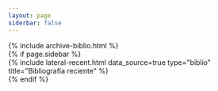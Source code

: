 ```yaml
---
layout: page
siderbar: false
---
```


<main class="d-md-flex">
    <div class="col-md-9 d-flex flex-column flex-fill">
        {% include archive-biblio.html %}
    </div>
    {% if page.sidebar %}
    <div class="col-md-3 d-none d-md-block d-flex flex-column flex-fill ms-3">
        {% include lateral-recent.html data_source=true type="biblio" title="Bibliografía reciente" %}
    </div>
    {% endif %}
</main>